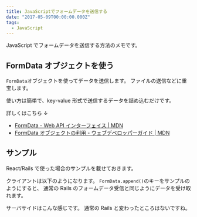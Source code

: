```yaml
---
title: JavaScriptでフォームデータを送信する
date: "2017-05-09T00:00:00.000Z"
tags:
  - JavaScript
---
```


JavaScript でフォームデータを送信する方法のメモです。

## **FormData オブジェクトを使う**

`FormData`オブジェクトを使ってデータを送信します。
ファイルの送信などに重宝します。

使い方は簡単で、key-value 形式で送信するデータを詰め込むだけです。

<code class="gist-code" data-gist-id="7bb93564d4345ed95f61274e9b792b46" data-gist-file="FormData.js" data-gist-enable-cache="true"></code>

詳しくはこちら ↓

- [FormData - Web API インターフェイス \| MDN](https://developer.mozilla.org/ja/docs/Web/API/FormData)
- [FormData オブジェクトの利用 - ウェブデベロッパーガイド \| MDN](https://developer.mozilla.org/ja/docs/Web/Guide/Using_FormData_Objects)

## **サンプル**

React/Rails で使った場合のサンプルを載せておきます。

クライアントは以下のようになります。
`FormData.append()`のキーをサンプルのようにすると、
通常の Rails のフォームデータ受信と同じようにデータを受け取れます。

<code class="gist-code" data-gist-id="7bb93564d4345ed95f61274e9b792b46" data-gist-file="Client.js" data-gist-enable-cache="true"></code>

サーバサイドはこんな感じです。
通常の Rails と変わったところはないですね。

<code class="gist-code" data-gist-id="7bb93564d4345ed95f61274e9b792b46" data-gist-file="users_controller.rb" data-gist-enable-cache="true"></code>
